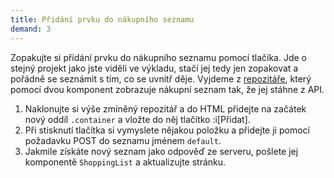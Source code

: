 ```yaml
---
title: Přidání prvku do nákupního seznamu
demand: 3
---
```


Zopakujte si přidání prvku do nákupního seznamu pomocí tlačíka. Jde o stejný projekt jako jste viděli ve výkladu, stačí jej tedy jen zopakovat a pořádně se seznámit s tím, co se uvnitř děje. Vyjdeme z [repozitáře](https://github.com/Czechitas-podklady-WEB/skladani-komponent), který pomocí dvou komponent zobrazuje nákupní seznam tak, že jej stáhne z API.

1. Naklonujte si výše zmíněný repozitář a do HTML přidejte na začátek nový oddíl `.container` a vložte do něj tlačítko :i[Přidat].
1. Při stisknutí tlačítka si vymyslete nějakou položku a přidejte ji pomocí požadavku POST do seznamu jménem `default`.
1. Jakmile získáte nový seznam jako odpověď ze serveru, pošlete jej komponentě `ShoppingList` a aktualizujte stránku.
